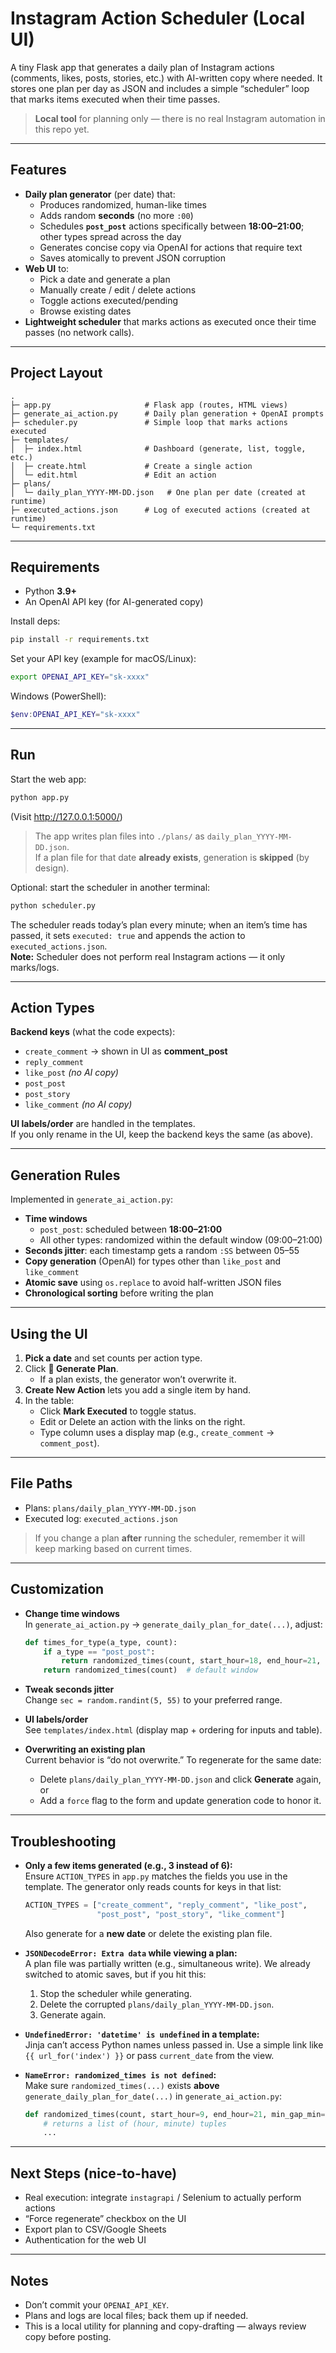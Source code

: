 # Instagram Action Scheduler (Local UI)

A tiny Flask app that generates a daily plan of Instagram actions (comments, likes, posts, stories, etc.) with AI-written copy where needed. It stores one plan per day as JSON and includes a simple “scheduler” loop that marks items executed when their time passes.

> **Local tool** for planning only — there is no real Instagram automation in this repo yet.

---

## Features

- **Daily plan generator** (per date) that:
  - Produces randomized, human-like times
  - Adds random **seconds** (no more `:00`)
  - Schedules **`post_post`** actions specifically between **18:00–21:00**; other types spread across the day
  - Generates concise copy via OpenAI for actions that require text
  - Saves atomically to prevent JSON corruption
- **Web UI** to:
  - Pick a date and generate a plan
  - Manually create / edit / delete actions
  - Toggle actions executed/pending
  - Browse existing dates
- **Lightweight scheduler** that marks actions as executed once their time passes (no network calls).

---

## Project Layout

```
.
├─ app.py                     # Flask app (routes, HTML views)
├─ generate_ai_action.py      # Daily plan generation + OpenAI prompts
├─ scheduler.py               # Simple loop that marks actions executed
├─ templates/
│  ├─ index.html              # Dashboard (generate, list, toggle, etc.)
│  ├─ create.html             # Create a single action
│  └─ edit.html               # Edit an action
├─ plans/
│  └─ daily_plan_YYYY-MM-DD.json   # One plan per date (created at runtime)
├─ executed_actions.json      # Log of executed actions (created at runtime)
└─ requirements.txt
```

---

## Requirements

- Python **3.9+**
- An OpenAI API key (for AI-generated copy)

Install deps:

```bash
pip install -r requirements.txt
```

Set your API key (example for macOS/Linux):

```bash
export OPENAI_API_KEY="sk-xxxx"
```

Windows (PowerShell):

```powershell
$env:OPENAI_API_KEY="sk-xxxx"
```

---

## Run

Start the web app:

```bash
python app.py
```

(Visit http://127.0.0.1:5000/)

> The app writes plan files into `./plans/` as `daily_plan_YYYY-MM-DD.json`.  
> If a plan file for that date **already exists**, generation is **skipped** (by design).

Optional: start the scheduler in another terminal:

```bash
python scheduler.py
```

The scheduler reads today’s plan every minute; when an item’s time has passed, it sets `executed: true` and appends the action to `executed_actions.json`.  
**Note:** Scheduler does not perform real Instagram actions — it only marks/logs.

---

## Action Types

**Backend keys** (what the code expects):

- `create_comment`  → shown in UI as **comment_post**
- `reply_comment`
- `like_post`       *(no AI copy)*
- `post_post`
- `post_story`
- `like_comment`    *(no AI copy)*

**UI labels/order** are handled in the templates.  
If you only rename in the UI, keep the backend keys the same (as above).

---

## Generation Rules

Implemented in `generate_ai_action.py`:

- **Time windows**
  - `post_post`: scheduled between **18:00–21:00**
  - All other types: randomized within the default window (09:00–21:00)
- **Seconds jitter**: each timestamp gets a random `:SS` between 05–55
- **Copy generation** (OpenAI) for types other than `like_post` and `like_comment`
- **Atomic save** using `os.replace` to avoid half-written JSON files
- **Chronological sorting** before writing the plan

---

## Using the UI

1. **Pick a date** and set counts per action type.
2. Click **🧠 Generate Plan**.
   - If a plan exists, the generator won’t overwrite it.
3. **Create New Action** lets you add a single item by hand.
4. In the table:
   - Click **Mark Executed** to toggle status.
   - Edit or Delete an action with the links on the right.
   - Type column uses a display map (e.g., `create_comment` → `comment_post`).

---

## File Paths

- Plans: `plans/daily_plan_YYYY-MM-DD.json`
- Executed log: `executed_actions.json`

> If you change a plan **after** running the scheduler, remember it will keep marking based on current times.

---

## Customization

- **Change time windows**  
  In `generate_ai_action.py` → `generate_daily_plan_for_date(...)`, adjust:

  ```python
  def times_for_type(a_type, count):
      if a_type == "post_post":
          return randomized_times(count, start_hour=18, end_hour=21, min_gap_min=15, max_gap_min=90)
      return randomized_times(count)  # default window
  ```

- **Tweak seconds jitter**  
  Change `sec = random.randint(5, 55)` to your preferred range.

- **UI labels/order**  
  See `templates/index.html` (display map + ordering for inputs and table).

- **Overwriting an existing plan**  
  Current behavior is “do not overwrite.” To regenerate for the same date:
  - Delete `plans/daily_plan_YYYY-MM-DD.json` and click **Generate** again, or
  - Add a `force` flag to the form and update generation code to honor it.

---

## Troubleshooting

- **Only a few items generated (e.g., 3 instead of 6):**  
  Ensure `ACTION_TYPES` in `app.py` matches the fields you use in the template. The generator only reads counts for keys in that list:
  ```python
  ACTION_TYPES = ["create_comment", "reply_comment", "like_post",
                  "post_post", "post_story", "like_comment"]
  ```
  Also generate for a **new date** or delete the existing plan file.

- **`JSONDecodeError: Extra data` while viewing a plan:**  
  A plan file was partially written (e.g., simultaneous write). We already switched to atomic saves, but if you hit this:
  1) Stop the scheduler while generating.  
  2) Delete the corrupted `plans/daily_plan_YYYY-MM-DD.json`.  
  3) Generate again.

- **`UndefinedError: 'datetime' is undefined` in a template:**  
  Jinja can’t access Python names unless passed in. Use a simple link like  
  `{{ url_for('index') }}` or pass `current_date` from the view.

- **`NameError: randomized_times is not defined`:**  
  Make sure `randomized_times(...)` exists **above** `generate_daily_plan_for_date(...)` in `generate_ai_action.py`:

  ```python
  def randomized_times(count, start_hour=9, end_hour=21, min_gap_min=20, max_gap_min=180):
      # returns a list of (hour, minute) tuples
      ...
  ```

---

## Next Steps (nice-to-have)

- Real execution: integrate `instagrapi` / Selenium to actually perform actions
- “Force regenerate” checkbox on the UI
- Export plan to CSV/Google Sheets
- Authentication for the web UI

---

## Notes

- Don’t commit your `OPENAI_API_KEY`.
- Plans and logs are local files; back them up if needed.
- This is a local utility for planning and copy-drafting — always review copy before posting.
